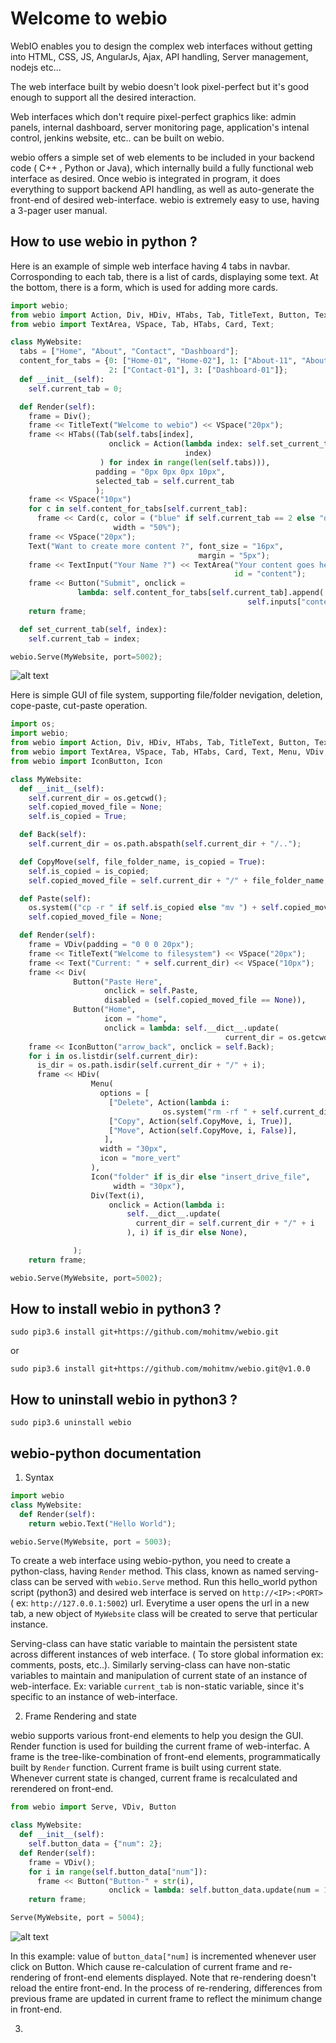 Welcome to webio
===================


WebIO enables you to design the complex web interfaces without getting into HTML, CSS, JS, AngularJs, Ajax,
API handling, Server management, nodejs etc...

The web interface built by webio doesn't look pixel-perfect but it's good enough to support all the desired interaction.

Web interfaces which don't require pixel-perfect graphics like: admin panels, internal dashboard, server monitoring page, application's intenal control, jenkins website, etc.. can be built on webio.

webio offers a simple set of web elements to be included in your backend code ( C++ , Python or Java), which internally
build a fully functional web interface as desired. Once webio is integrated in program, it does everything to support backend API handling, as well as auto-generate the front-end of desired web-interface.
webio is extremely easy to use, having a 3-pager user manual.



How to use webio in python ?
----------

Here is an example of simple web interface having 4 tabs in navbar. Corrosponding to each tab, there is a list of cards, displaying some text. At the bottom, there is a form, which is used for adding more cards.

```python
import webio;
from webio import Action, Div, HDiv, HTabs, Tab, TitleText, Button, TextInput
from webio import TextArea, VSpace, Tab, HTabs, Card, Text;

class MyWebsite:
  tabs = ["Home", "About", "Contact", "Dashboard"];
  content_for_tabs = {0: ["Home-01", "Home-02"], 1: ["About-11", "About-12"],
                      2: ["Contact-01"], 3: ["Dashboard-01"]};
  def __init__(self):
    self.current_tab = 0;

  def Render(self):
    frame = Div();
    frame << TitleText("Welcome to webio") << VSpace("20px");
    frame << HTabs((Tab(self.tabs[index],
                      onclick = Action(lambda index: self.set_current_tab(index),
                                       index)
                    ) for index in range(len(self.tabs))),
                   padding = "0px 0px 0px 10px",
                   selected_tab = self.current_tab
                   );
    frame << VSpace("10px")
    for c in self.content_for_tabs[self.current_tab]:
      frame << Card(c, color = ("blue" if self.current_tab == 2 else "default"),
                       width = "50%");
    frame << VSpace("20px");
    Text("Want to create more content ?", font_size = "16px",
                                          margin = "5px");
    frame << TextInput("Your Name ?") << TextArea("Your content goes here",
                                                  id = "content");
    frame << Button("Submit", onclick =
               lambda: self.content_for_tabs[self.current_tab].append(
                                                     self.inputs["content"]));
    return frame;

  def set_current_tab(self, index):
    self.current_tab = index;

webio.Serve(MyWebsite, port=5002);
```

![alt text](https://raw.githubusercontent.com/mohitmv/webio/master/docs/webio_demo_slow_gif.gif "webio demo")


Here is simple GUI of file system, supporting file/folder nevigation, deletion, cope-paste, cut-paste operation.

```python
import os;
import webio;
from webio import Action, Div, HDiv, HTabs, Tab, TitleText, Button, TextInput
from webio import TextArea, VSpace, Tab, HTabs, Card, Text, Menu, VDiv;
from webio import IconButton, Icon

class MyWebsite:
  def __init__(self):
    self.current_dir = os.getcwd();
    self.copied_moved_file = None;
    self.is_copied = True;

  def Back(self):
    self.current_dir = os.path.abspath(self.current_dir + "/..");

  def CopyMove(self, file_folder_name, is_copied = True):
    self.is_copied = is_copied;
    self.copied_moved_file = self.current_dir + "/" + file_folder_name;

  def Paste(self):
    os.system(("cp -r " if self.is_copied else "mv ") + self.copied_moved_file + " " + self.current_dir);
    self.copied_moved_file = None;

  def Render(self):
    frame = VDiv(padding = "0 0 0 20px");
    frame << TitleText("Welcome to filesystem") << VSpace("20px");
    frame << Text("Current: " + self.current_dir) << VSpace("10px");
    frame << Div(
              Button("Paste Here",
                     onclick = self.Paste,
                     disabled = (self.copied_moved_file == None)),
              Button("Home",
                     icon = "home",
                     onclick = lambda: self.__dict__.update(
                                                current_dir = os.getcwd())));
    frame << IconButton("arrow_back", onclick = self.Back);
    for i in os.listdir(self.current_dir):
      is_dir = os.path.isdir(self.current_dir + "/" + i);
      frame << HDiv(
                  Menu(
                    options = [
                      ["Delete", Action(lambda i: 
                                  os.system("rm -rf " + self.current_dir + "/" + i), i)],
                      ["Copy", Action(self.CopyMove, i, True)],
                      ["Move", Action(self.CopyMove, i, False)],
                     ],
                    width = "30px",
                    icon = "more_vert"
                  ),
                  Icon("folder" if is_dir else "insert_drive_file",
                       width = "30px"),
                  Div(Text(i),
                      onclick = Action(lambda i:
                          self.__dict__.update(
                            current_dir = self.current_dir + "/" + i
                          ), i) if is_dir else None),

              );
    return frame;

webio.Serve(MyWebsite, port=5002);
```


How to install webio in python3 ?
----------
`sudo pip3.6 install git+https://github.com/mohitmv/webio.git`

or

`sudo pip3.6 install git+https://github.com/mohitmv/webio.git@v1.0.0`

How to uninstall webio in python3 ?
----------
`sudo pip3.6 uninstall webio`


webio-python documentation
----------

1. Syntax

```python
import webio
class MyWebsite:
  def Render(self):
    return webio.Text("Hello World");

webio.Serve(MyWebsite, port = 5003);
```

To create a web interface using webio-python, you need to create a python-class, having `Render` method. This class, known as named serving-class can be served with `webio.Serve` method. Run this hello_world python script (python3) and desired web interface is served on `http://<IP>:<PORT>` ( ex: `http://127.0.0.1:5002`) url. Everytime a user opens the url in a new tab, a new object of `MyWebsite` class will be created to serve that perticular instance.

Serving-class can have static variable to maintain the persistent state across different instances of web interface. ( To store global information ex: comments, posts, etc..). Similarly serving-class can have non-static variables to maintain and manipulation of current state of an instance of web-interface. Ex: variable `current_tab` is non-static variable, since it's specific to an instance of web-interface.

2. Frame Rendering and state 

webio supports various front-end elements to help you design the GUI. Render function is used for building the current frame of web-interfac. A frame is the tree-like-combination of front-end elements, programmatically built by `Render` function. Current frame is built using current state. Whenever current state is changed, current frame is recalculated and rerendered on front-end.

```python
from webio import Serve, VDiv, Button

class MyWebsite:
  def __init__(self):
    self.button_data = {"num": 2};
  def Render(self):
    frame = VDiv(); 
    for i in range(self.button_data["num"]):
      frame << Button("Button-" + str(i),
                      onclick = lambda: self.button_data.update(num = 1+self.button_data["num"]));
    return frame;

Serve(MyWebsite, port = 5004);
```
![alt text](https://i.imgur.com/2WwVRv4.gif "webio demo2")

In this example: value of `button_data["num]` is incremented whenever user click on Button. Which cause re-calculation of current frame and re-rendering of front-end elements displayed. Note that re-rendering doesn't reload the entire front-end. In the process of re-rendering, differences from previous frame are updated in current frame to reflect the minimum change in front-end.


3. 

